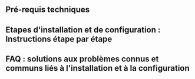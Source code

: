 ## Pré-requis techniques

## Etapes d'installation et de configuration : Instructions étape par étape

## FAQ : solutions aux problèmes connus et communs liés à l'installation et à la configuration
